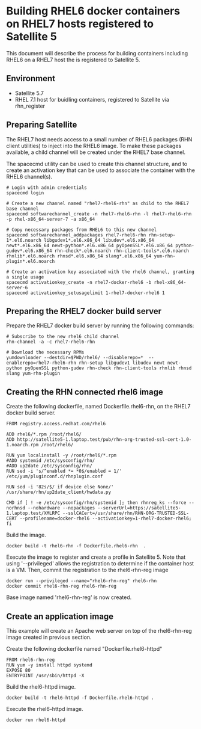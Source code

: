 # Building RHEL6 docker containers on RHEL7 hosts registered to Satellite 5
This document will describe the process for building containers including RHEL6 on a RHEL7 host the is registered to Satellite 5.

## Environment
* Satellite 5.7
* RHEL 7.1 host for buidling containers, registered to Satellite via rhn_register

## Preparing Satellite
The RHEL7 host needs access to a small number of RHEL6 packages (RHN client utilities) to inject into the RHEL6 image.  To make these packages available, a child channel will be created under the RHEL7 base channel.

The spacecmd utility can be used to create this channel structure, and to create an activation key that can be used to associate the container with the RHEL6 channel(s).
```
# Login with admin credentials
spacecmd login 

# Create a new channel named "rhel7-rhel6-rhn" as child to the RHEL7 base channel
spacecmd softwarechannel_create -n rhel7-rhel6-rhn -l rhel7-rhel6-rhn -p rhel-x86_64-server-7 -a x86_64

# Copy necessary packages from RHEL6 to this new channel
spacecmd softwarechannel_addpackages rhel7-rhel6-rhn rhn-setup-1*.el6.noarch libgudev1*.el6.x86_64 libudev*.el6.x86_64 newt*.el6.x86_64 newt-python*.el6.x86_64 pyOpenSSL*.el6.x86_64 python-gudev*.el6.x86_64 rhn-check*.el6.noarch rhn-client-tools*.el6.noarch rhnlib*.el6.noarch rhnsd*.el6.x86_64 slang*.el6.x86_64 yum-rhn-plugin*.el6.noarch

# Create an activation key associated with the rhel6 channel, granting a single usage
spacecmd activationkey_create -n rhel7-docker-rhel6 -b rhel-x86_64-server-6
spacecmd activationkey_setusagelimit 1-rhel7-docker-rhel6 1
```

## Preparing the RHEL7 docker build server
Prepare the RHEL7 docker build server by running the following commands:
```
# Subscribe to the new rhel6 child channel
rhn-channel -a -c rhel7-rhel6-rhn

# Download the necessary RPMs
yumdownloader --destdir=$PWD/rhel6/ --disablerepo=*  --enablerepo=rhel7-rhel6-rhn rhn-setup libgudev1 libudev newt newt-python pyOpenSSL python-gudev rhn-check rhn-client-tools rhnlib rhnsd slang yum-rhn-plugin
```

## Creating the RHN connected rhel6 image

Create the following dockerfile, named Dockerfile.rhel6-rhn, on the RHEL7 docker build server.
```
FROM registry.access.redhat.com/rhel6

ADD rhel6/*.rpm /root/rhel6/
ADD http://satellite5-1.laptop.test/pub/rhn-org-trusted-ssl-cert-1.0-1.noarch.rpm /root/rhel6/

RUN yum localinstall -y /root/rhel6/*.rpm
#ADD systemid /etc/sysconfig/rhn/
#ADD up2date /etc/sysconfig/rhn/
RUN sed -i 's/^enabled *= *0$/enabled = 1/' /etc/yum/pluginconf.d/rhnplugin.conf

RUN sed -i '82s/$/ if device else None/' /usr/share/rhn/up2date_client/hwdata.py

CMD if [ ! -e /etc/sysconfig/rhn/systemid ]; then rhnreg_ks --force --norhnsd --nohardware --nopackages --serverUrl=https://satellite5-1.laptop.test/XMLRPC --sslCACert=/usr/share/rhn/RHN-ORG-TRUSTED-SSL-CERT --profilename=docker-rhel6 --activationkey=1-rhel7-docker-rhel6; fi
```

Build the image.
```
docker build -t rhel6-rhn -f Dockerfile.rhel6-rhn  .
```

Execute the image to register and create a profile in Satellite 5.  Note that using '--privileged' allows the registration to determine if the container host is a VM.  Then, commit the registration to the rhel6-rhn-reg image
```
docker run --privileged --name="rhel6-rhn-reg" rhel6-rhn
docker commit rhel6-rhn-reg rhel6-rhn-reg
```

Base image named 'rhel6-rhn-reg' is now created.

## Create an application image

This example will create an Apache web server on top of the rhel6-rhn-reg image created in previous section.

Create the following dockerfile named "Dockerfile.rhel6-httpd"
```
FROM rhel6-rhn-reg
RUN yum -y install httpd systemd
EXPOSE 80
ENTRYPOINT /usr/sbin/httpd -X
```

Build the rhel6-httpd image.
```
docker build -t rhel6-httpd -f Dockerfile.rhel6-httpd .
```

Execute the rhel6-httpd image.
```
docker run rhel6-httpd
```
